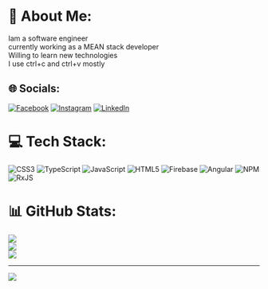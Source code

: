 # 💫 About Me:
Iam a software engineer<br>currently working as a MEAN stack developer<br>Willing to learn new technologies<br>I use ctrl+c and ctrl+v mostly


## 🌐 Socials:
[![Facebook](https://img.shields.io/badge/Facebook-%231877F2.svg?logo=Facebook&logoColor=white)](https://www.facebook.com/people/Raviteja-Sunkara/100011085638444/) [![Instagram](https://img.shields.io/badge/Instagram-%23E4405F.svg?logo=Instagram&logoColor=white)](https://instagram.com/raviteja.sunkara_) [![LinkedIn](https://img.shields.io/badge/LinkedIn-%230077B5.svg?logo=linkedin&logoColor=white)](https://www.linkedin.com/in/sunkara-raviteja-b16246157/) 

# 💻 Tech Stack:
![CSS3](https://img.shields.io/badge/css3-%231572B6.svg?style=for-the-badge&logo=css3&logoColor=white) ![TypeScript](https://img.shields.io/badge/typescript-%23007ACC.svg?style=for-the-badge&logo=typescript&logoColor=white) ![JavaScript](https://img.shields.io/badge/javascript-%23323330.svg?style=for-the-badge&logo=javascript&logoColor=%23F7DF1E) ![HTML5](https://img.shields.io/badge/html5-%23E34F26.svg?style=for-the-badge&logo=html5&logoColor=white) ![Firebase](https://img.shields.io/badge/firebase-%23039BE5.svg?style=for-the-badge&logo=firebase) ![Angular](https://img.shields.io/badge/angular-%23DD0031.svg?style=for-the-badge&logo=angular&logoColor=white) ![NPM](https://img.shields.io/badge/NPM-%23000000.svg?style=for-the-badge&logo=npm&logoColor=white) ![RxJS](https://img.shields.io/badge/rxjs-%23B7178C.svg?style=for-the-badge&logo=reactivex&logoColor=white)
# 📊 GitHub Stats:
![](https://github-readme-stats.vercel.app/api?username=ravitejaasunkara&theme=dark&hide_border=false&include_all_commits=false&count_private=false)<br/>
![](https://github-readme-streak-stats.herokuapp.com/?user=ravitejaasunkara&theme=dark&hide_border=false)<br/>
![](https://github-readme-stats.vercel.app/api/top-langs/?username=ravitejaasunkara&theme=dark&hide_border=false&include_all_commits=false&count_private=false&layout=compact)

---
[![](https://visitcount.itsvg.in/api?id=ravitejaasunkara&icon=0&color=0)](https://visitcount.itsvg.in)

